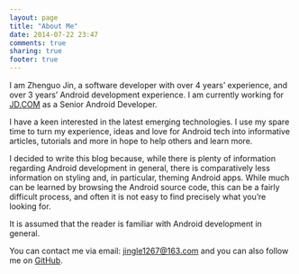 ```yaml
---
layout: page
title: "About Me"
date: 2014-07-22 23:47
comments: true
sharing: true
footer: true
---
```



I am Zhenguo Jin, a software developer with over 4 years’ experience, and over 3 years’ Android development experience. I am currently working for <a href="http://www.jd.com/" target="_blank">JD.COM</a> as a Senior Android Developer.

I have a keen interested in the latest emerging technologies. I use my spare time to turn my experience, ideas and love for Android tech into informative articles, tutorials and more in hope to help others and learn more.

I decided to write this blog because, while there is plenty of information regarding Android development in general, there is comparatively less information on styling and, in particular, theming Android apps. While much can be learned by browsing the Android source code, this can be a fairly difficult process, and often it is not easy to find precisely what you’re looking for.

It is assumed that the reader is familiar with Android development in general.


You can contact me via email: <a href="mailto:jingle1267@163.com">jingle1267@163.com</a> and you can also follow me on [GitHub](https://github.com/jingle1267).

